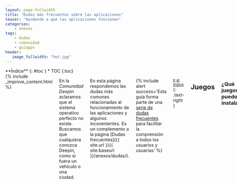 ```yaml
---
layout: page-fullwidth
title: "Dudas más frecuentes sobre las aplicaciones"
teaser: "Ayudando a que las aplicaciones funcionen"
categories:
    - anexos
tags:
    - dudas
    - comunidad
    - guiapps
header:
   image_fullwidth: "hot.jpg"
---
```

<div class="row">
<div class="medium-4 medium-push-8 columns" markdown="1">
<div class="panel radius" markdown="1">
**Índice**
{: #toc }
*  TOC
{:toc}
</div>
</div><!-- /.medium-4.columns -->

<div class="medium-8 medium-pull-4 columns" markdown="1">
{% include _improve_content.html %}

En la *Comunidad Deepin* aclaramos que el sistema operativo  perfecto no existe. Buscamos que cualquiera conozca Deepin, como si fuera un vehículo o una ciudad.

En esta página respondemos las dudas más comunes relacionadas al funcionamiento de las aplicaciones y algunos incovenientes. Es un complemento a la página [Dudas frecuentes]({{ site.url }}{{ site.baseurl }}/anexos/dudas/).

{% include alert success='Esta guía forma parte de una <a href="/dudas">serie de dudas frecuentes</a> para facilitar la comprensión a todos los usuarios y usuarias' %}

<small markdown="1">[Ir al índice](#toc)</small>
{: .text-right }

## Juegos
### ¿Qué juegos puedo instalar?
En teoría, puedes correr cualquier [juego diseñado para Linux]({{ site.url }}{{ site.baseurl }}/manual/juegos).

En caso que prefieras instalar juegos con ejecutables para Microsoft Windows, incluyendo al componente DirectX, tendrás que usar Wine ([PlayonLinux]({{ site.url }}{{ site.baseurl }}/tips/playonlinuxapps) o [Crossover]({{ site.url }}{{ site.baseurl }}/manual/exeapps/)). Consigue el ejecutable desde el disco o la carpeta de instalación y sigue las instrucciones.

No olvides tener tu catálogo local con [Lutris]({{ site.url }}{{ site.baseurl }}/apps/lutris/).

Sí. Echa un vistazo en [Juegos para Deepin]({{ site.url }}{{ site.baseurl }}/games/). Lo puedes conseguir en la Deepin Store, Steam o con ayuda de [Crossover]({{ site.url }}{{ site.baseurl }}/apps/crossover/).

Adicionalmente tendrás que modificiar parte del código para optimizar el sistema operativo, como este vídeo.

<div class="flex-video">
        <iframe width="1280" height="720" src="//www.youtube.com/embed/CnSkR96iIpY" frameborder="0" allowfullscreen></iframe>
</div>

<small markdown="1">[Ir al índice](#toc)</small>
{: .text-right }

## Aplicaciones pesadas
{% include alert info='Otros artículos de <em>Deepin en Español</em> lo encontarás en <a href="/apps/">la categoría Aplicaciones</a>' %}

### ¿Puedo instalar Creative Cloud?
Sí. Se puede instalar vía [script desde PlayonLinux](http://www.omgubuntu.co.uk/2017/10/install-adobe-creative-cloud-linux). Si tienes problemas, puedes usar la versión web de Adobe Cloud o usar su versión para Android (por ejemplo, [Photoshop Fix](https://play.google.com/store/apps/details?id=com.adobe.adobephotoshopfix)), requiere [Genymotion]({{ site.url }}{{ site.baseurl }}/apps/genymotion/) o [similares]({{ site.url }}{{ site.baseurl }}/anexos/guiapps/).

[Gimp]({{ site.url }}{{ site.baseurl }}/apps/gimp/), disponible en Deepin Store, tiene funcionalidades interesantes. Si lo usas, tienes la oportunidad de personalizar su interfaz.

<small markdown="1">[Ir al índice](#toc)</small>
{: .text-right }

### ¿Puedo instalar AutoCad?
Hasta el 2017, no todas las versiones funcionan con éxito, las más recientes no permiten instalar. Visita [esta lista de alternativas]({{ site.url }}{{ site.baseurl }}/anexos/appsprofesion/)

Fuente: [Wine](https://appdb.winehq.org/appview.php?iAppId=86), [Foro de AutoDesk](https://web.archive.org/web/20171014134437/https://forums.autodesk.com/t5/autocad-forum/autocad-support-for-linux-becoming-a-major-management-decision/td-p/3051192/page/10?nobounce), [Hipertextual](https://web.archive.org/web/20160603181746/http://hipertextual.com:80/2013/09/alternativas-libres-autocad)

<small markdown="1">[Ir al índice](#toc)</small>
{: .text-right }

### ¿Puedo instalar Microsoft Office?
Sí, solo para 2010 y 2013. Hasta octubre de 2016, las versiones de 32 bits funcionan moderadamente como base a Wine 2.3.

De lo contrario, puedes usar una suite ofímatica [en la lista de aplicaciones]({{ site.url }}{{ site.baseurl }}/anexos/appsprofesion/).

Fuente: [Wine](https://appdb.winehq.org/objectManager.php?sClass=application&iId=31)

<small markdown="1">[Ir al índice](#toc)</small>
{: .text-right }

## Seguimos creciendo

No olvides que estamos en [en Github](https://github.com/comunidad-deepin/comunidad-deepin.github.io).

{% include _improve_content.html %}

</div><!-- /.medium-8.columns -->
</div><!-- /.row -->
